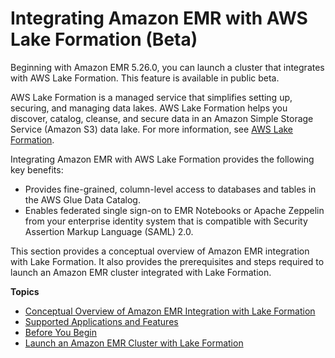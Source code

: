 # Integrating Amazon EMR with AWS Lake Formation \(Beta\)<a name="emr-lake-formation"></a>

Beginning with Amazon EMR 5\.26\.0, you can launch a cluster that integrates with AWS Lake Formation\. This feature is available in public beta\. 

AWS Lake Formation is a managed service that simplifies setting up, securing, and managing data lakes\. AWS Lake Formation helps you discover, catalog, cleanse, and secure data in an Amazon Simple Storage Service \(Amazon S3\) data lake\. For more information, see [AWS Lake Formation](https://docs.aws.amazon.com/lake-formation/latest/dg/what-is-lake-formation.html)\.

Integrating Amazon EMR with AWS Lake Formation provides the following key benefits:
+ Provides fine\-grained, column\-level access to databases and tables in the AWS Glue Data Catalog\. 
+ Enables federated single sign\-on to EMR Notebooks or Apache Zeppelin from your enterprise identity system that is compatible with Security Assertion Markup Language \(SAML\) 2\.0\. 

This section provides a conceptual overview of Amazon EMR integration with Lake Formation\. It also provides the prerequisites and steps required to launch an Amazon EMR cluster integrated with Lake Formation\. 

**Topics**
+ [Conceptual Overview of Amazon EMR Integration with Lake Formation](emr-lf-conceptual.md)
+ [Supported Applications and Features](emr-lf-scope.md)
+ [Before You Begin](emr-lf-prerequisites.md)
+ [Launch an Amazon EMR Cluster with Lake Formation](emr-lf-launch.md)